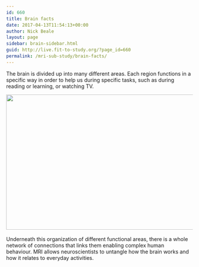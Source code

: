 ```yaml
---
id: 660
title: Brain facts
date: 2017-04-13T11:54:13+00:00
author: Nick Beale
layout: page
sidebar: brain-sidebar.html
guid: http://live.fit-to-study.org/?page_id=660
permalink: /mri-sub-study/brain-facts/
---
```

The brain is divided up into many different areas. Each region functions in a specific way in order to help us during specific tasks, such as during reading or learning, or watching TV.

[<img class="alignnone wp-image-771 size-full" src="/wp-content/uploads/2017/04/brain.jpg?resize=702%2C366&#038;ssl=1" alt="" width="702" height="366" srcset="/wp-content/uploads/2017/04/brain.jpg?w=702&ssl=1 702w, /wp-content/uploads/2017/04/brain.jpg?resize=300%2C156&ssl=1 300w" sizes="(max-width: 702px) 100vw, 702px" data-recalc-dims="1" />](/wp-content/uploads/2017/04/brain.jpg?ssl=1)

Underneath this organization of different functional areas, there is a whole network of connections that links them enabling complex human behaviour. MRI allows neuroscientists to untangle how the brain works and how it relates to everyday activities.